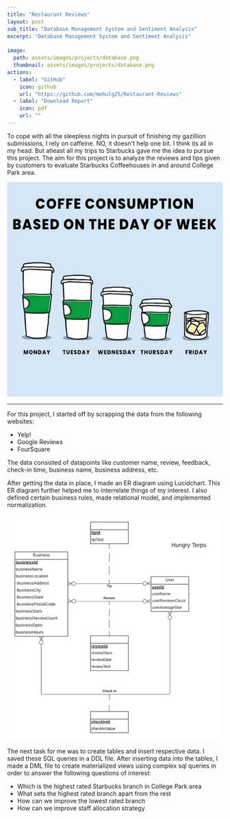 ```yaml
---
title: "Restaurant Reviews"
layout: post
sub_title: "Database Management System and Sentiment Analysis"
excerpt: "Database Management System and Sentiment Analysis"

image: 
  path: assets/images/projects/database.png
  thumbnail: assets/images/projects/database.png
actions:
  - label: "GitHub"
    icon: github
    url: "https://github.com/mehulg25/Restaurant-Reviews"
  - label: "Download Report"
    icon: pdf
    url: ""
---
```

To cope with all the sleepless nights in pursuit of finishing my gazillion submissions, I rely on caffeine. NO, it doesn't help one bit. I think its all in my head. But atleast all my trips to Starbucks gave me the idea to pursue this project. The aim for this project is to analyze the reviews and tips given by customers to evaluate Starbucks Coffeehouses in and around College Park area.

![starbucks-image](/assets/images/projects/starbucks.jpg)

---

For this project, I started off by scrapping the data from the following websites:
- Yelp!
- Google Reviews
- FourSquare

The data consisted of datapoints like customer name, review, feedback, check-in time, business name, business address, etc. 

After getting the data in place, I made an ER diagram using Lucidchart. This ER diagram further helped me to interrelate things of my interest. I also defined certain business rules, made relational model, and implemented normalization.

![ER-Diagram](/assets/images/projects/ERD.png)

The next task for me was to create tables and insert respective data. I saved these SQL queries in a DDL file.
After inserting data into the tables, I made a DML file to create materialized views using complex sql queries in order to answer the following questions of interest:
- Which is the highest rated Starbucks branch in College Park area
- What sets the highest rated branch apart from the rest
- How can we improve the lowest rated branch
- How can we improve staff allocation strategy

